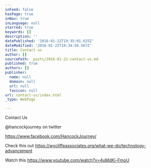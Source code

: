 ```yaml
---
inFeed: false
hasPage: true
inNav: true
inLanguage: null
starred: true
keywords: []
description: ''
datePublished: '2016-01-22T19:35:01.625Z'
dateModified: '2016-01-22T19:34:56.567Z'
title: Contact us
author: []
sourcePath: _posts/2016-01-22-contact-us.md
published: true
authors: []
publisher:
  name: null
  domain: null
  url: null
  favicon: null
url: contact-us/index.html
_type: WebPage

---
```

Contact Us

@hancockjourney on twitter

https://www.facebook.com/HancockJourney/ 

Check this out   https://wycliffeassociates.org/what-we-do/technology-advancement

Watch this   https://www.youtube.com/watch?v=4uMdKi-FmoU
